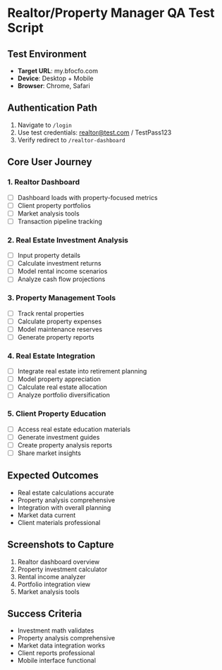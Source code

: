 # Realtor/Property Manager QA Test Script

## Test Environment
- **Target URL**: my.bfocfo.com
- **Device**: Desktop + Mobile
- **Browser**: Chrome, Safari

## Authentication Path
1. Navigate to `/login`
2. Use test credentials: realtor@test.com / TestPass123
3. Verify redirect to `/realtor-dashboard`

## Core User Journey

### 1. Realtor Dashboard
- [ ] Dashboard loads with property-focused metrics
- [ ] Client property portfolios
- [ ] Market analysis tools
- [ ] Transaction pipeline tracking

### 2. Real Estate Investment Analysis
- [ ] Input property details
- [ ] Calculate investment returns
- [ ] Model rental income scenarios
- [ ] Analyze cash flow projections

### 3. Property Management Tools
- [ ] Track rental properties
- [ ] Calculate property expenses
- [ ] Model maintenance reserves
- [ ] Generate property reports

### 4. Real Estate Integration
- [ ] Integrate real estate into retirement planning
- [ ] Model property appreciation
- [ ] Calculate real estate allocation
- [ ] Analyze portfolio diversification

### 5. Client Property Education
- [ ] Access real estate education materials
- [ ] Generate investment guides
- [ ] Create property analysis reports
- [ ] Share market insights

## Expected Outcomes
- Real estate calculations accurate
- Property analysis comprehensive
- Integration with overall planning
- Market data current
- Client materials professional

## Screenshots to Capture
1. Realtor dashboard overview
2. Property investment calculator
3. Rental income analyzer
4. Portfolio integration view
5. Market analysis tools

## Success Criteria
- Investment math validates
- Property analysis comprehensive
- Market data integration works
- Client reports professional
- Mobile interface functional